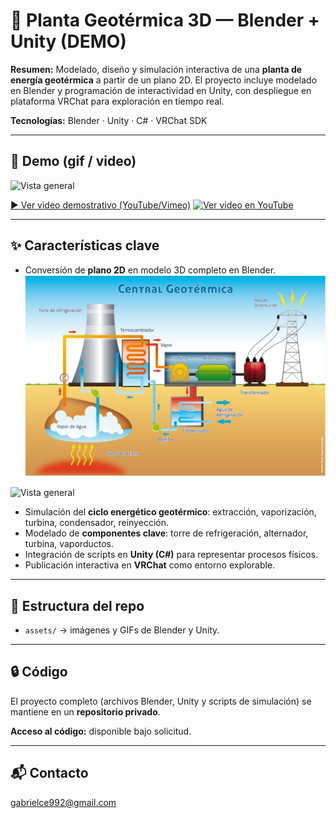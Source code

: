 # 🌋 Planta Geotérmica 3D — Blender + Unity (DEMO)

**Resumen:**
Modelado, diseño y simulación interactiva de una **planta de energía geotérmica** a partir de un plano 2D.
El proyecto incluye modelado en Blender y programación de interactividad en Unity, con despliegue en plataforma VRChat para exploración en tiempo real.

**Tecnologías:** Blender · Unity · C# · VRChat SDK

---

## 🎥 Demo (gif / video)

![Vista general](assets/Imagssen2.png)

[▶ Ver video demostrativo (YouTube/Vimeo)](https://youtu.be/elT2BAKFBe4)
[![Ver video en YouTube](https://img.youtube.com/vi/elT2BAKFBe4/0.jpg)](https://youtu.be/elT2BAKFBe4)




---

## ✨ Características clave

* Conversión de **plano 2D** en modelo 3D completo en Blender.
![Vista general](assets/d370f67c-49ea-46e4-a6a6-dd32177cdf37.jpg)

![Vista general](assets/Imagesn2.png)
* Simulación del **ciclo energético geotérmico**: extracción, vaporización, turbina, condensador, reinyección.
* Modelado de **componentes clave**: torre de refrigeración, alternador, turbina, vaporductos.
* Integración de scripts en **Unity (C#)** para representar procesos físicos.
* Publicación interactiva en **VRChat** como entorno explorable.

---



## 📂 Estructura del repo

* `assets/` → imágenes y GIFs de Blender y Unity.


---

## 🔒 Código

El proyecto completo (archivos Blender, Unity y scripts de simulación) se mantiene en un **repositorio privado**.

**Acceso al código:** disponible bajo solicitud.

---
## 📬 Contacto 
gabrielce992@gmail.com





